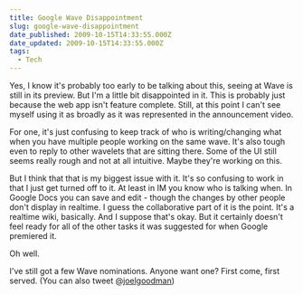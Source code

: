 ```yaml
---
title: Google Wave Disappointment
slug: google-wave-disappointment
date_published: 2009-10-15T14:33:55.000Z
date_updated: 2009-10-15T14:33:55.000Z
tags:
  - Tech
---
```


Yes, I know it's probably too early to be talking about this, seeing at Wave is still in its preview. But I'm a little bit disappointed in it. This is probably just because the web app isn't feature complete. Still, at this point I can't see myself using it as broadly as it was represented in the announcement video.

For one, it's just confusing to keep track of who is writing/changing what when you have multiple people working on the same wave. It's also tough even to reply to other wavelets that are sitting there. Some of the UI still seems really rough and not at all intuitive. Maybe they're working on this.

But I think that that is my biggest issue with it. It's so confusing to work in that I just get turned off to it. At least in IM you know who is talking when. In Google Docs you can save and edit - though the changes by other people don't display in realtime. I guess the collaborative part of it is the point. It's a realtime wiki, basically. And I suppose that's okay. But it certainly doesn't feel ready for all of the other tasks it was suggested for when Google premiered it.

Oh well.

I've still got a few Wave nominations. Anyone want one? First come, first served. (You can also tweet @[joelgoodman](http://twitter.com/joelgoodman))

